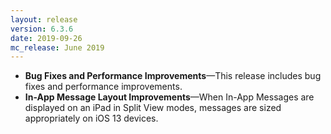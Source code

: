 ```yaml
---
layout: release
version: 6.3.6
date: 2019-09-26
mc_release: June 2019
---
```

* **Bug Fixes and Performance Improvements**—This release includes bug fixes and performance improvements.
* **In-App Message Layout Improvements**—When In-App Messages are displayed on an iPad in Split View modes, messages are sized appropriately on iOS 13 devices.
